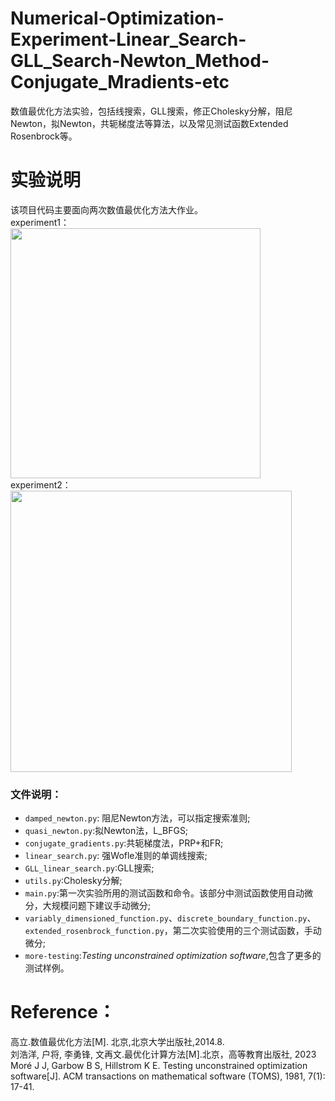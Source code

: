 # Numerical-Optimization-Experiment-Linear_Search-GLL_Search-Newton_Method-Conjugate_Mradients-etc
数值最优化方法实验，包括线搜索，GLL搜索，修正Cholesky分解，阻尼Newton，拟Newton，共轭梯度法等算法，以及常见测试函数Extended Rosenbrock等。

# 实验说明
该项目代码主要面向两次数值最优化方法大作业。<br />
experiment1：<br />
<img src="https://github.com/user-attachments/assets/ba5e4a85-d728-49a7-aa34-4872551e64d2" width="400" /><br />
experiment2：<br />
<img src="https://github.com/user-attachments/assets/38b7c7cd-52a5-493b-8810-36961974e4c7" width="450" /><br />
### 文件说明：


- `damped_newton.py`: 阻尼Newton方法，可以指定搜索准则;
- `quasi_newton.py`:拟Newton法，L_BFGS;
- `conjugate_gradients.py`:共轭梯度法，PRP+和FR;
- `linear_search.py`: 强Wofle准则的单调线搜索;
- `GLL_linear_search.py`:GLL搜索;
- `utils.py`:Cholesky分解;
- `main.py`:第一次实验所用的测试函数和命令。该部分中测试函数使用自动微分，大规模问题下建议手动微分;
- `variably_dimensioned_function.py`、`discrete_boundary_function.py`、`extended_rosenbrock_function.py`，第二次实验使用的三个测试函数，手动微分;
- `more-testing`:*Testing unconstrained optimization software*,包含了更多的测试样例。



# Reference：
高立.数值最优化方法[M]. 北京,北京大学出版社,2014.8.<br />
刘浩洋, 户将, 李勇锋, 文再文.最优化计算方法[M].北京，高等教育出版社, 2023  <br />
Moré J J, Garbow B S, Hillstrom K E. Testing unconstrained optimization software[J]. ACM transactions on mathematical software (TOMS), 1981, 7(1): 17-41.
